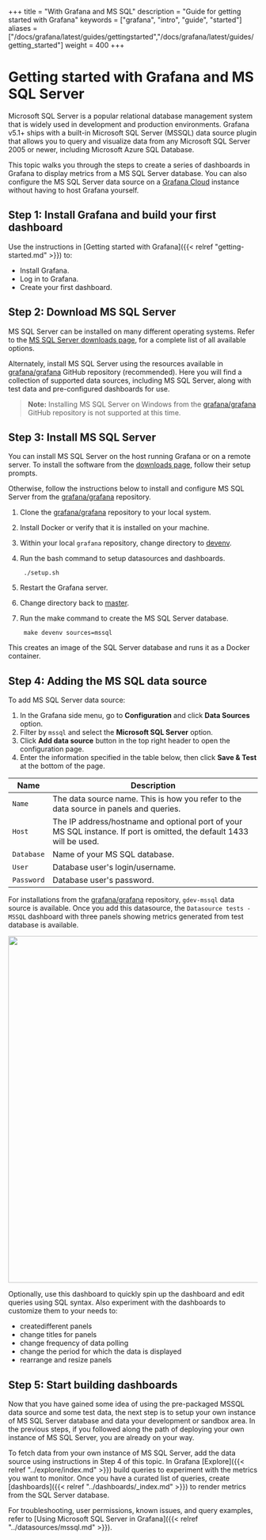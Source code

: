 +++
title = "With Grafana and MS SQL"
description = "Guide for getting started with Grafana"
keywords = ["grafana", "intro", "guide", "started"]
aliases = ["/docs/grafana/latest/guides/gettingstarted","/docs/grafana/latest/guides/getting_started"]
weight = 400
+++

# Getting started with Grafana and MS SQL Server

Microsoft SQL Server is a popular relational database management system that is widely used in development and production environments. Grafana v5.1+ ships with a built-in Microsoft SQL Server (MSSQL) data source plugin that allows you to query and visualize data from any Microsoft SQL Server 2005 or newer, including Microsoft Azure SQL Database. 

This topic walks you through the steps to create a series of dashboards in Grafana to display metrics from a MS SQL Server database. You can also configure the MS SQL Server data source on a [Grafana Cloud](https://grafana.com/docs/grafana-cloud/) instance without having to host Grafana yourself.

## Step 1: Install Grafana and build your first dashboard

Use the instructions in [Getting started with Grafana]({{< relref "getting-started.md" >}}) to:
- Install Grafana.
- Log in to Grafana.
- Create your first dashboard.

## Step 2: Download MS SQL Server

MS SQL Server can be installed on many different operating systems. Refer to the [MS SQL Server downloads page](https://www.microsoft.com/en-us/sql-server/sql-server-downloads), for a complete list of all available options.

Alternately, install MS SQL Server using the resources available in [grafana/grafana](https://github.com/grafana/grafana) GitHub repository (recommended). Here you will find a collection of supported data sources, including MS SQL Server, along with test data and pre-configured dashboards for use.

> **Note:** Installing MS SQL Server on Windows from the [grafana/grafana](https://github.com/grafana/grafana/tree/master/devenv) GitHub repository is not supported at this time.

## Step 3: Install MS SQL Server

You can install MS SQL Server on the host running Grafana or on a remote server. To install the software from the [downloads page](https://www.microsoft.com/en-us/sql-server/sql-server-downloads), follow their setup prompts.

Otherwise, follow the instructions below to install and configure MS SQL Server from the [grafana/grafana](https://github.com/grafana/grafana/tree/master) repository.

1. Clone the [grafana/grafana](https://github.com/grafana/grafana/tree/master) repository to your local system.

1. Install Docker or verify that it is installed on your machine.

1. Within your local `grafana` repository, change directory to [devenv](https://github.com/grafana/grafana/tree/master/devenv).

1. Run the bash command to setup datasources and dashboards.
   ```
    ./setup.sh
   ```

1. Restart the Grafana server.

1. Change directory back to [master](https://github.com/grafana/grafana/tree/master/devenv).

1. Run the make command to create the MS SQL Server database.
   ```
    make devenv sources=mssql
   ```
This creates an image of the SQL Server database and runs it as a Docker container.

## Step 4: Adding the MS SQL data source

To add MS SQL Server data source:

1. In the Grafana side menu, go to  **Configuration** and click **Data Sources** option.
2. Filter by `mssql` and select the **Microsoft SQL Server** option.
3. Click **Add data source** button in the top right header to open the configuration page.
4. Enter the information specified in the table below, then click **Save & Test** at the bottom of the page.
   
 Name           | Description
------------   | -------------
`Name`         | The data source name. This is how you refer to the data source in panels and queries.
`Host`         | The IP address/hostname and optional port of your MS SQL instance. If port is omitted, the default 1433 will be used.
`Database`     | Name of your MS SQL database.
`User`         | Database user's login/username.
`Password`     | Database user's password. 

For installations from the [grafana/grafana](https://github.com/grafana/grafana/tree/master) repository, `gdev-mssql` data source is available. Once you add this datasource, the `Datasource tests - MSSQL` dashboard with three panels showing metrics generated from test database is available. 

<img src="/img/docs/getting-started/gdev-sql-dashboard.png" class="no-shadow" width="700px">

Optionally, use this dashboard to quickly spin up the dashboard and edit queries using SQL syntax. Also experiment with the dashboards to customize them to your needs to: 
- createdifferent panels
- change titles for panels
- change frequency of data polling
- change the period for which the data is displayed
- rearrange and resize panels
## Step 5: Start building dashboards

Now that you have gained some idea of using the pre-packaged MSSQL data source and some test data, the next step is to setup your own instance of MS SQL Server database and data your development or sandbox area. In the previous steps, if you followed along the path of deploying your own instance of MS SQL Server, you are already on your way.

To fetch data from your own instance of MS SQL Server, add the data source using instructions in Step 4 of this topic. In Grafana [Explore]({{< relref "../explore/index.md" >}}) build queries to experiment with the metrics you want to monitor. Once you have a curated list of queries, create [dashboards]({{< relref "../dashboards/_index.md" >}}) to render metrics from the SQL Server database.

For troubleshooting, user permissions, known issues, and query examples, refer to [Using Microsoft SQL Server in Grafana]({{< relref "../datasources/mssql.md" >}}).
